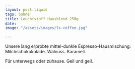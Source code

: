 ```yaml
---
layout: post.liquid
tags: bohne
title: Leuchtstoff Hausblend 250g
date: 
image: "/assets/images/ls-coffee.jpg"

---
```

Unsere lang erprobte mittel-dunkle Espresso-Hausmischung. Milchschokokolade. Walnuss. Karamell. 

Für unterwegs oder zuhause. Geil und geil.